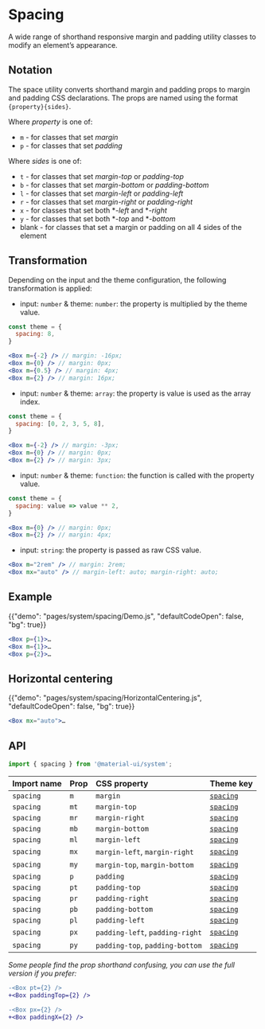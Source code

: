# Spacing

<p class="description">A wide range of shorthand responsive margin and padding utility classes to modify an element’s appearance.</p>

## Notation

The space utility converts shorthand margin and padding props to margin and padding CSS declarations. The props are named using the format `{property}{sides}`.

Where *property* is one of:

- `m` - for classes that set *margin*
- `p` - for classes that set *padding*

Where *sides* is one of:

- `t` - for classes that set *margin-top* or *padding-top*
- `b` - for classes that set *margin-bottom* or *padding-bottom*
- `l` - for classes that set *margin-left* or *padding-left*
- `r` - for classes that set *margin-right* or *padding-right*
- `x` - for classes that set both **-left* and **-right*
- `y` - for classes that set both **-top* and **-bottom*
- blank - for classes that set a margin or padding on all 4 sides of the element

## Transformation

Depending on the input and the theme configuration, the following transformation is applied:

- input: `number` & theme: `number`: the property is multiplied by the theme value.

```jsx
const theme = {
  spacing: 8,
}

<Box m={-2} /> // margin: -16px;
<Box m={0} /> // margin: 0px;
<Box m={0.5} /> // margin: 4px;
<Box m={2} /> // margin: 16px;
```

- input: `number` & theme: `array`: the property is value is used as the array index.

```jsx
const theme = {
  spacing: [0, 2, 3, 5, 8],
}

<Box m={-2} /> // margin: -3px;
<Box m={0} /> // margin: 0px;
<Box m={2} /> // margin: 3px;
```

- input: `number` & theme: `function`: the function is called with the property value.

```jsx
const theme = {
  spacing: value => value ** 2,
}

<Box m={0} /> // margin: 0px;
<Box m={2} /> // margin: 4px;
```

- input: `string`: the property is passed as raw CSS value.

```jsx
<Box m="2rem" /> // margin: 2rem;
<Box mx="auto" /> // margin-left: auto; margin-right: auto;
```

## Example

{{"demo": "pages/system/spacing/Demo.js", "defaultCodeOpen": false, "bg": true}}

```jsx
<Box p={1}>…
<Box m={1}>…
<Box p={2}>…
```

## Horizontal centering

{{"demo": "pages/system/spacing/HorizontalCentering.js", "defaultCodeOpen": false, "bg": true}}

```jsx
<Box mx="auto">…
```

## API

```js
import { spacing } from '@material-ui/system';
```

| Import name | Prop | CSS property | Theme key |
|:------------|:-----|:-------------|:----------|
| `spacing` | `m` | `margin` | [`spacing`](/customization/default-theme/?expand-path=$.spacing) |
| `spacing` | `mt` | `margin-top` | [`spacing`](/customization/default-theme/?expand-path=$.spacing) |
| `spacing` | `mr` | `margin-right` | [`spacing`](/customization/default-theme/?expand-path=$.spacing) |
| `spacing` | `mb` | `margin-bottom` | [`spacing`](/customization/default-theme/?expand-path=$.spacing) |
| `spacing` | `ml` | `margin-left` | [`spacing`](/customization/default-theme/?expand-path=$.spacing) |
| `spacing` | `mx` | `margin-left`, `margin-right` | [`spacing`](/customization/default-theme/?expand-path=$.spacing) |
| `spacing` | `my` | `margin-top`, `margin-bottom` | [`spacing`](/customization/default-theme/?expand-path=$.spacing) |
| `spacing` | `p` | `padding` | [`spacing`](/customization/default-theme/?expand-path=$.spacing) |
| `spacing` | `pt` | `padding-top` | [`spacing`](/customization/default-theme/?expand-path=$.spacing) |
| `spacing` | `pr` | `padding-right` | [`spacing`](/customization/default-theme/?expand-path=$.spacing) |
| `spacing` | `pb` | `padding-bottom` | [`spacing`](/customization/default-theme/?expand-path=$.spacing) |
| `spacing` | `pl` | `padding-left` | [`spacing`](/customization/default-theme/?expand-path=$.spacing) |
| `spacing` | `px` | `padding-left`, `padding-right` | [`spacing`](/customization/default-theme/?expand-path=$.spacing) |
| `spacing` | `py` | `padding-top`, `padding-bottom` | [`spacing`](/customization/default-theme/?expand-path=$.spacing) |

*Some people find the prop shorthand confusing, you can use the full version if you prefer:*

```diff
-<Box pt={2} />
+<Box paddingTop={2} />
```

```diff
-<Box px={2} />
+<Box paddingX={2} />
```
